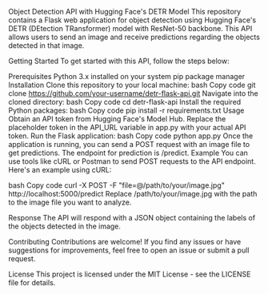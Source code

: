 Object Detection API with Hugging Face's DETR Model
This repository contains a Flask web application for object detection using Hugging Face's DETR (DEtection TRansformer) model with ResNet-50 backbone. This API allows users to send an image and receive predictions regarding the objects detected in that image.

Getting Started
To get started with this API, follow the steps below:

Prerequisites
Python 3.x installed on your system
pip package manager
Installation
Clone this repository to your local machine:
bash
Copy code
git clone https://github.com/your-username/detr-flask-api.git
Navigate into the cloned directory:
bash
Copy code
cd detr-flask-api
Install the required Python packages:
bash
Copy code
pip install -r requirements.txt
Usage
Obtain an API token from Hugging Face's Model Hub.
Replace the placeholder token in the API_URL variable in app.py with your actual API token.
Run the Flask application:
bash
Copy code
python app.py
Once the application is running, you can send a POST request with an image file to get predictions. The endpoint for prediction is /predict.
Example
You can use tools like cURL or Postman to send POST requests to the API endpoint. Here's an example using cURL:

bash
Copy code
curl -X POST -F "file=@/path/to/your/image.jpg" http://localhost:5000/predict
Replace /path/to/your/image.jpg with the path to the image file you want to analyze.

Response
The API will respond with a JSON object containing the labels of the objects detected in the image.

Contributing
Contributions are welcome! If you find any issues or have suggestions for improvements, feel free to open an issue or submit a pull request.

License
This project is licensed under the MIT License - see the LICENSE file for details.

